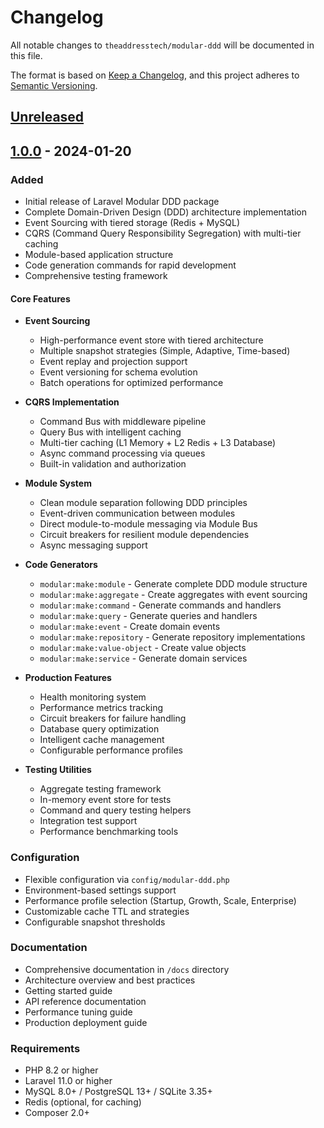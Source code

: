# Changelog

All notable changes to `theaddresstech/modular-ddd` will be documented in this file.

The format is based on [Keep a Changelog](https://keepachangelog.com/en/1.0.0/),
and this project adheres to [Semantic Versioning](https://semver.org/spec/v2.0.0.html).

## [Unreleased]

## [1.0.0] - 2024-01-20

### Added
- Initial release of Laravel Modular DDD package
- Complete Domain-Driven Design (DDD) architecture implementation
- Event Sourcing with tiered storage (Redis + MySQL)
- CQRS (Command Query Responsibility Segregation) with multi-tier caching
- Module-based application structure
- Code generation commands for rapid development
- Comprehensive testing framework

#### Core Features
- **Event Sourcing**
  - High-performance event store with tiered architecture
  - Multiple snapshot strategies (Simple, Adaptive, Time-based)
  - Event replay and projection support
  - Event versioning for schema evolution
  - Batch operations for optimized performance

- **CQRS Implementation**
  - Command Bus with middleware pipeline
  - Query Bus with intelligent caching
  - Multi-tier caching (L1 Memory + L2 Redis + L3 Database)
  - Async command processing via queues
  - Built-in validation and authorization

- **Module System**
  - Clean module separation following DDD principles
  - Event-driven communication between modules
  - Direct module-to-module messaging via Module Bus
  - Circuit breakers for resilient module dependencies
  - Async messaging support

- **Code Generators**
  - `modular:make:module` - Generate complete DDD module structure
  - `modular:make:aggregate` - Create aggregates with event sourcing
  - `modular:make:command` - Generate commands and handlers
  - `modular:make:query` - Generate queries and handlers
  - `modular:make:event` - Create domain events
  - `modular:make:repository` - Generate repository implementations
  - `modular:make:value-object` - Create value objects
  - `modular:make:service` - Generate domain services

- **Production Features**
  - Health monitoring system
  - Performance metrics tracking
  - Circuit breakers for failure handling
  - Database query optimization
  - Intelligent cache management
  - Configurable performance profiles

- **Testing Utilities**
  - Aggregate testing framework
  - In-memory event store for tests
  - Command and query testing helpers
  - Integration test support
  - Performance benchmarking tools

### Configuration
- Flexible configuration via `config/modular-ddd.php`
- Environment-based settings support
- Performance profile selection (Startup, Growth, Scale, Enterprise)
- Customizable cache TTL and strategies
- Configurable snapshot thresholds

### Documentation
- Comprehensive documentation in `/docs` directory
- Architecture overview and best practices
- Getting started guide
- API reference documentation
- Performance tuning guide
- Production deployment guide

### Requirements
- PHP 8.2 or higher
- Laravel 11.0 or higher
- MySQL 8.0+ / PostgreSQL 13+ / SQLite 3.35+
- Redis (optional, for caching)
- Composer 2.0+

[Unreleased]: https://github.com/theaddresstech/modular-ddd/compare/v1.0.0...HEAD
[1.0.0]: https://github.com/theaddresstech/modular-ddd/releases/tag/v1.0.0